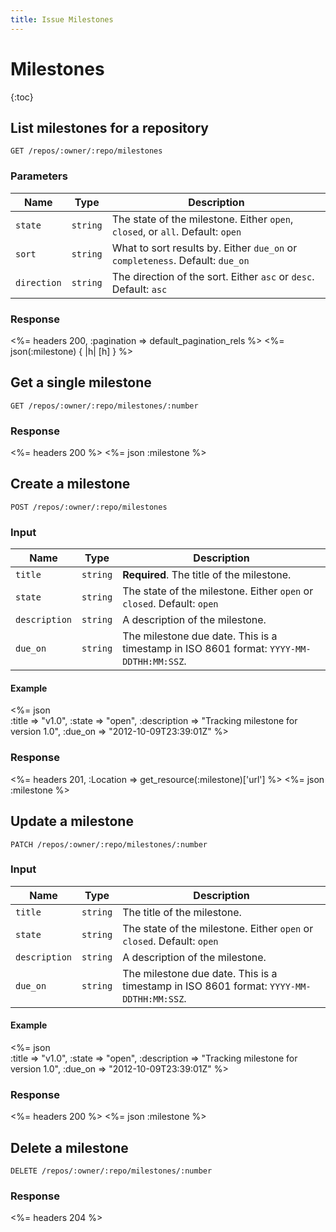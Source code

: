 ```yaml
---
title: Issue Milestones
---
```


# Milestones

{:toc}

## List milestones for a repository

    GET /repos/:owner/:repo/milestones

### Parameters

Name | Type | Description
-----|------|--------------
`state`|`string` | The state of the milestone. Either `open`, `closed`, or `all`. Default: `open`
`sort`|`string` | What to sort results by. Either `due_on` or `completeness`. Default: `due_on`
`direction`|`string` | The direction of the sort. Either `asc` or `desc`. Default: `asc`


### Response

<%= headers 200, :pagination => default_pagination_rels %>
<%= json(:milestone) { |h| [h] } %>

## Get a single milestone

    GET /repos/:owner/:repo/milestones/:number

### Response

<%= headers 200 %>
<%= json :milestone %>

## Create a milestone

    POST /repos/:owner/:repo/milestones

### Input

Name | Type | Description
-----|------|---------------
`title`|`string` | **Required**. The title of the milestone.
`state`|`string` | The state of the milestone. Either `open` or `closed`. Default: `open`
`description`|`string` | A description of the milestone.
`due_on`|`string` | The milestone due date. This is a timestamp in ISO 8601 format: `YYYY-MM-DDTHH:MM:SSZ`.

#### Example

<%= json \
  :title => "v1.0",
  :state => "open",
  :description => "Tracking milestone for version 1.0",
  :due_on => "2012-10-09T23:39:01Z"
%>

### Response

<%= headers 201, :Location => get_resource(:milestone)['url'] %>
<%= json :milestone %>

## Update a milestone

    PATCH /repos/:owner/:repo/milestones/:number

### Input

Name | Type | Description
-----|------|---------------
`title`|`string` | The title of the milestone.
`state`|`string` | The state of the milestone. Either `open` or `closed`. Default: `open`
`description`|`string` | A description of the milestone.
`due_on`|`string` | The milestone due date. This is a timestamp in ISO 8601 format: `YYYY-MM-DDTHH:MM:SSZ`.

#### Example

<%= json \
  :title => "v1.0",
  :state => "open",
  :description => "Tracking milestone for version 1.0",
  :due_on => "2012-10-09T23:39:01Z"
%>

### Response

<%= headers 200 %>
<%= json :milestone %>

## Delete a milestone

    DELETE /repos/:owner/:repo/milestones/:number

### Response

<%= headers 204 %>
